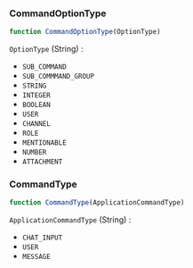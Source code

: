 <h3>CommandOptionType</h3>

```js
function CommandOptionType(OptionType)
```
`OptionType` (String) :
- `SUB_COMMAND`
- `SUB_COMMMAND_GROUP`
- `STRING`
- `INTEGER`
- `BOOLEAN`
- `USER`
- `CHANNEL`
- `ROLE`
- `MENTIONABLE`
- `NUMBER`
- `ATTACHMENT`

<h3>CommandType</h3>

```js
function CommandType(ApplicationCommandType)
```
`ApplicationCommandType` (String) :
- `CHAT_INPUT`
- `USER`
- `MESSAGE`
